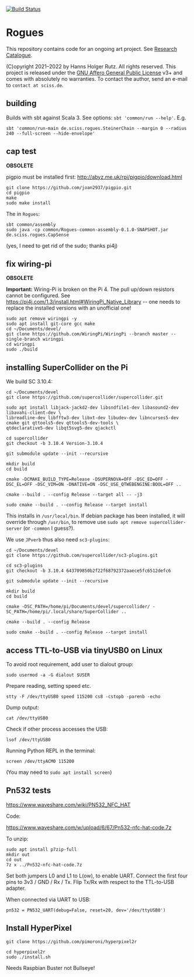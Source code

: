 [![Build Status](https://github.com/Sciss/Rogues/workflows/Scala%20CI/badge.svg?branch=main)](https://github.com/Sciss/Rogues/actions?query=workflow%3A%22Scala+CI%22)

# Rogues

This repository contains code for an ongoing art project. See [Research Catalogue](https://www.researchcatalogue.net/view/1437680/1437681).

(C)opyright 2021–2022 by Hanns Holger Rutz. All rights reserved. This project is released under the
[GNU Affero General Public License](https://github.comt/Sciss/Rogues/blob/main/LICENSE) v3+ and
comes with absolutely no warranties.
To contact the author, send an e-mail to `contact at sciss.de`.

## building

Builds with sbt against Scala 3. See options: `sbt 'common/run --help'`. E.g.

    sbt 'common/run-main de.sciss.rogues.SteinerChain --margin 0 --radius 240 --full-screen --hide-envelope'

## cap test

__OBSOLETE__

pigpio must be installed first: http://abyz.me.uk/rpi/pigpio/download.html

    git clone https://github.com/joan2937/pigpio.git
    cd pigpio
    make
    sudo make install

The in `Rogues`:

    sbt common/assembly
    sudo java -cp common/Rogues-common-assembly-0.1.0-SNAPSHOT.jar de.sciss.rogues.CapSense

(yes, I need to get rid of the sudo; thanks pi4j)

## fix wiring-pi

__OBSOLETE__

__Important:__ Wiring-Pi is broken on the Pi 4. The pull up/down resistors cannot be configured.
See https://pi4j.com/1.3/install.html#WiringPi_Native_Library -- one needs to replace the installed versions
with an unofficial one!

    sudo apt remove wiringpi -y
    sudo apt install git-core gcc make
    cd ~/Documents/devel/
    git clone https://github.com/WiringPi/WiringPi --branch master --single-branch wiringpi
    cd wiringpi
    sudo ./build

## installing SuperCollider on the Pi

We build SC 3.10.4:

```
cd ~/Documents/devel
git clone https://github.com/supercollider/supercollider.git

sudo apt install libjack-jackd2-dev libsndfile1-dev libasound2-dev libavahi-client-dev \
libreadline-dev libfftw3-dev libxt-dev libudev-dev libncurses5-dev cmake git qttools5-dev qttools5-dev-tools \
qtdeclarative5-dev libqt5svg5-dev qjackctl

cd supercollider
git checkout -b 3.10.4 Version-3.10.4

git submodule update --init --recursive

mkdir build
cd build

cmake -DCMAKE_BUILD_TYPE=Release -DSUPERNOVA=OFF -DSC_ED=OFF -DSC_EL=OFF -DSC_VIM=ON -DNATIVE=ON -DSC_USE_QTWEBENGINE:BOOL=OFF ..

cmake --build . --config Release --target all -- -j3

sudo cmake --build . --config Release --target install
```

This installs in `/usr/local/bin`. If debian package has been installed, it will override through `/usr/bin`,
to remove use `sudo apt remove supercollider-server` (or `-common` I guess?).

We use `JPverb` thus also need `sc3-plugins`:

```
cd ~/Documents/devel
git clone https://github.com/supercollider/sc3-plugins.git

cd sc3-plugins
git checkout -b 3.10.4 643709850b2f22f68792372aaece5fc6512defc6

git submodule update --init --recursive

mkdir build
cd build

cmake -DSC_PATH=/home/pi/Documents/devel/supercollider/ -SC_PATH=/home/pi/.local/share/SuperCollider ..

cmake --build . --config Release

sudo cmake --build . --config Release --target install

```

## access TTL-to-USB via tinyUSB0 on Linux

To avoid root requirement, add user to dialout group:

    sudo usermod -a -G dialout $USER

Prepare reading, setting speed etc.

    stty -F /dev/ttyUSB0 speed 115200 cs8 -cstopb -parenb -echo

Dump output:

    cat /dev/ttyUSB0

Check if other process accesses the USB:

    lsof /dev/ttyUSB0

Running Python REPL in the terminal:

    screen /dev/ttyACM0 115200

(You may need to `sudo apt install screen`)

## Pn532 tests

https://www.waveshare.com/wiki/PN532_NFC_HAT

Code:

https://www.waveshare.com/w/upload/6/67/Pn532-nfc-hat-code.7z

To unzip: 

    sudo apt install p7zip-full
    mkdir out
    cd out
    7z x ../Pn532-nfc-hat-code.7z

Set both jumpers L0 and L1 to L(ow), to enable UART. Connect the first four pins
to 3v3 / GND / Rx / Tx. Flip Tx/Rx with respect to the TTL-to-USB adapter.

When connected via UART to USB:

```
pn532 = PN532_UART(debug=False, reset=20, dev='/dev/ttyUSB0')
```

## Install HyperPixel

    git clone https://github.com/pimoroni/hyperpixel2r

    cd hyperpixel2r
    sudo ./install.sh

Needs Raspbian Buster not Bullseye!
